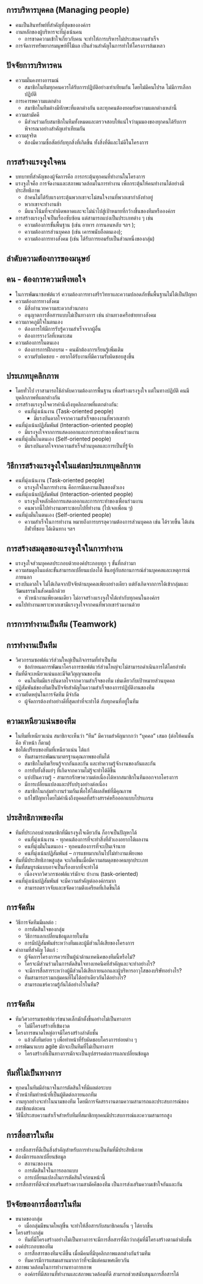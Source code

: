 ## การบริหารบุคคล (Managing people)
*	คนเป็นสินทรัพย์ที่สำคัญที่สุดขององค์กร
*	งานหลักของผู้บริหารจะที่มุ่งเน้นคน
    *	การขาดความเข้าใจเกี่ยวกับคน จะทำให้การบริหารไม่ประสบความสำเร็จ
*	การจัดการทรัพยากรมนุษย์ที่ไม้ผล เป็นส่วนสำคัญในการทำให้โครงการล้มเหลว
## ปัจจัยการบริหารคน
*	ความมั่นคงทางอารมณ์
    *	สมาชิกในทีมทุกคนควรได้รับการปฏิบัติอย่างเท่าเทียมกัน โดยไม่มีคนโปรด ไม่มีการเลือกปฏิบัติ
*	การเคารพความแตกต่าง
    *	สมาชิกในทีมต่างมีทักษะที่แตกต่างกัน และทุกคนต้องยอมรับความแตกต่างเหล่านี้
*	ความสามัคคี
    *	มีส่วนร่วมกับสมาชิกในทีมทั้งหมดและตรวจสอบให้แน่ใจว่ามุมมองของทุกคนได้รับการพิจารณาอย่างสำคัญเท่าเทียมกัน
*	ความสุจริต
    *	ต้องมีความซื่อสัตย์กับทุกสิ่งที่เกิดขึ้น ทั้งสิ่งที่ดีและไม่ดีในโครงการ
## การสร้างแรงจูงใจคน
*	บทบาทที่สำคัญของผู้จัดการคือ การกระตุ้นทุกคนที่ทำงานในโครงการ
*	แรงจูงใจคือ การจัดงานและสภาพแวดล้อมในการทำงาน เพื่อกระตุ้นให้คนทำงานได้อย่างมีประสิทธิภาพ
    *	ถ้าคนไม่ได้รับแรงกระตุ้นพวกเขาจะไม่สนใจงานที่พวกเขากำลังทำอยู่ 
    *	พวกเขาจะทำงานช้า
    *	มีแนวโน้มที่จะทำผิดพลาดและจะไม่นำไปสู่เป้าหมายที่กว้างขึ้นของทีมหรือองค์กร
*	การสร้างแรงจูงใจเป็นเรื่องซับซ้อน แต่สามารถแบ่งเป็นประเภทต่าง ๆ เช่น
    *	ความต้องการขั้นพื้นฐาน (เช่น อาหาร การนอนหลับ ฯลฯ );
    *	ความต้องการส่วนบุคคล (เช่น เคารพนับถือตนเอง);
    *	ความต้องการทางสังคม (เช่น ได้รับการยอมรับเป็นส่วนหนึ่งของกลุ่ม)
## ลำดับความต้องการของมนุษย์
## คน - ต้องการความพึงพอใจ
*	ในการพัฒนาซอฟต์แวร์ ความต้องการทางสรีรวิทยาและความปลอดภัยขั้นพื้นฐานไม่ได้เป็นปัญหา
*	ความต้องการทางสังคม
    *	มีสิ่งอำนวยความสะดวกส่วนกลาง
    *	อนุญาตการสื่อสารแบบไม่เป็นทางการ เช่น ผ่านทางเครือข่ายทางสังคม
*	ความภาคภูมิใจในตนเอง
    *	ต้องการให้มีการรับรู้ความสำเร็จจากผู้อื่น
    *	ต้องการรางวัลที่เหมาะสม
*	ความต้องการในตนเอง
    *	ต้องการการฝึกอบรม - คนมักต้องการเรียนรู้เพิ่มเติม
    *	ความรับผิดชอบ - อยากได้รับงานที่มีความรับผิดชอบสูงขึ้น
## ประเภทบุคลิกภาพ
*	โดยทั่วไป เราสามารถใช้ลำดับความต้องการพื้นฐาน เพื่อสร้างแรงจูงใจ แต่ในทางปฏิบัติ คนมีบุคลิกภาพที่แตกต่างกัน
*	การสร้างแรงจูงใจควรคำนึงถึงบุคลิกภาพที่แตกต่างกัน:
    *	คนที่มุ่งเน้นงาน (Task-oriented people) 	
        *	มีแรงบันดาลใจจากความสำเร็จของงานที่พวกเขาทำ
*	คนที่มุ่งเน้นปฏิสัมพันธ์ (Interaction-oriented people)
    *	มีแรงจูงใจจากการแสดงออกและการกระทำของเพื่อนร่วมงาน
*	คนที่มุ่งมั่นในตนเอง (Self-oriented people)
    *	มีแรงบันดาลใจจากความสำเร็จส่วนบุคลและการเป็นที่รู้จัก
## วิธีการสร้างแรงจูงใจในแต่ละประเภทบุคลิกภาพ
*	คนที่มุ่งเน้นงาน (Task-oriented people) 	
    *	แรงจูงใจในการทำงาน คือการมีผลงานเป็นของตัวเอง
*	คนที่มุ่งเน้นปฏิสัมพันธ์ (Interaction-oriented people)
    *	แรงจูงใจหลักคือการแสดงออกและการกระทำของเพื่อนร่วมงาน 
    *	คนพวกนี้ไปทำงานเพราะชอบไปที่ทำงาน (ไปเจอเพื่อน ๆ)
*	คนที่มุ่งมั่นในตนเอง (Self-oriented people)
    *	ความสำเร็จในการทำงาน หมายถึงการบรรลุความต้องการส่วนบุคคล เช่น ได้รวยขึ้น ได้เล่นกีฬาที่ชอบ ได้เดินทาง ฯลฯ

## การสร้างสมดุลของแรงจูงใจในการทำงาน
*	แรงจูงใจส่วนบุคคลประกอบด้วยองค์ประกอบทุก ๆ ขั้นที่กล่าวมา
*	ความสมดุลในแต่ละขั้นสามารถเปลี่ยนแปลงได้ ขึ้นอยู่กับสถานการณ์ส่วนบุคคลและเหตุการณ์ภายนอก
*	แรงบันดาลใจ ไม่ได้เกิดจากปัจจัยด้านบุคคลเพียงอย่างเดียว แต่ยังเกิดจากการได้เข้ากลุ่มและวัฒนธรรมในสังคมอีกด้วย
    *	หัวหน้างานเพียงคนเดียว ไม่อาจสร้างแรงจูงใจได้เท่ากับทุกคนในองค์กร
*	คนไปทำงานเพราะพวกเขามีแรงจูงใจจากคนที่พวกเขาร่วมงานด้วย

## การการทำงานเป็นทีม (Teamwork)
## การทำงานเป็นทีม
*	วิศวกรรมซอฟต์แวร์ส่วนใหญ่เป็นกิจกรรมที่ทำเป็นทีม
    *	ข้อกำหนดการพัฒนาโครงการซอฟต์แวร์ส่วนใหญ่จะไม่สามารถดำเนินการได้โดยลำพัง
*	ทีมที่ดีจะเหนียวแน่นและมีจิตวิญญาณของทีม 
    *	คนในทีมมีแรงบันดาลใจจากความสำเร็จของทีม เช่นเดียวกับเป้าหมายส่วนบุคคล
*	ปฏิสัมพันธ์ของทีมเป็นปัจจัยสำคัญในความสำเร็จของการปฏิบัติงานของทีม
*	ความยืดหยุ่นในการจัดทีม มีจำกัด
    *	ผู้จัดการต้องทำอย่างดีที่สุดเท่าที่จะทำได้ กับทุกคนที่อยู่ในทีม
## ความเหนียวแน่นของทีม
*	ในทีมที่เหนียวแน่น สมาชิกจะเห็นว่า “ทีม” มีความสำคัญมากกว่า “บุคคล” เสมอ (ต่อให้คนนั้นคือ หัวหน้า ก็ตาม)
*	ข้อได้เปรียบของทีมที่เหนียวแน่น ได้แก่
    *	ทีมสามารถพัฒนามาตรฐานคุณภาพของทีมได้
    *	สมาชิกในทีมเรียนรู้จากกันและกัน และทำความรู้จักงานของกันและกัน 
    *	การยับยั้งสิ่งแย่ๆ ที่เกิดจากความไม่รู้จะทำได้ดีขึ้น
    *	แบ่งปันความรู้ - สามารถรักษาความต่อเนื่องได้หากสมาชิกในทีมออกจากโครงการ
    *	มีการเปลี่ยนแปลงและปรับปรุงอย่างต่อเนื่อง 
    *	สมาชิกในกลุ่มทำงานร่วมกันเพื่อให้ได้ผลลัพธ์ที่มีคุณภาพ
    *	แก้ไขปัญหาโดยไม่คำนึงถึงบุคคลที่สร้างสรรค์หรือออกแบบโปรแกรม
## ประสิทธิภาพของทีม
*	ทีมที่ประกอบด้วยสมาชิกที่มีแรงจูงใจเดียวกัน ก็อาจเป็นปัญหาได้
    *	คนที่มุ่งเน้นงาน - ทุกคนต้องการที่จะทำสิ่งที่ตัวเองอยากได้ผลงาน
    *	คนที่มุ่งมั่นในตนเอง - ทุกคนต้องการที่จะเป็นเจ้านาย
    *	คนที่มุ่งเน้นปฏิสัมพันธ์ – การแชทมากเกินไปไม่ทำงานเพียงพอ
*	ทีมที่มีประสิทธิภาพสูงสุด จะเกิดขึ้นเมื่อมีความสมดุลของคนทุกประเภท
*	ทีมที่สมบูรณ์แบบอาจเป็นเรื่องยากที่จะทำได้ 
    *	เนื่องจากวิศวกรซอฟต์แวร์มักจะ บ้างาน (task-oriented)
*	คนที่มุ่งเน้นปฏิสัมพันธ์ จะมีความสำคัญต่อองค์กรมาก
    *	สามารถตรวจจับและขจัดความตึงเครียดที่เกิดขึ้นได้
## การจัดทีม
*	วิธีการจัดทีมมีผลต่อ :
    *	การตัดสินใจของกลุ่ม
    *	วิธีการแลกเปลี่ยนข้อมูลภายในทีม
    *	การมีปฏิสัมพันธ์ระหว่างทีมและผู้มีส่วนได้เสียของโครงการ
*	คำถามที่สำคัญ ได้แก่ :
    *	ผู้จัดการโครงการควรเป็นผู้นำด้านเทคนิคของทีมนี้หรือไม่?
    *	ใครจะมีส่วนร่วมในการตัดสินใจทางเทคนิคที่สำคัญและจะทำอย่างไร?
    *	จะมีการสื่อสารระหว่างผู้มีส่วนได้เสียภายนอกและผู้บริหารอาวุโสของบริษัทอย่างไร?
    *	ทีมสามารถรวมกลุ่มคนที่ไม่ได้อย่าเดียวกันได้อย่างไร?
    *	สามารถแชร์ความรู้กันได้อย่างไรในทีม?
## การจัดทีม
*	ทีมวิศวกรรมซอฟท์แวร์ขนาดเล็กมักตั้งขึ้นอย่างไม่เป็นทางการ
    *	ไม่มีโครงสร้างที่เข้มงวด
*	โครงการขนาดใหญ่อาจมีโครงสร้างลำดับชั้น
    *	แล้วตั้งทีมย่อย ๆ เพื่อทำหน้าที่รับผิดชอบโครงการย่อยต่าง ๆ
*	การพัฒนาแบบ agile มักจะเป็นทีมที่ไม่เป็นทางการ
    *	โครงสร้างที่เป็นทางการมักจะเป็นอุปสรรคต่อการแลกเปลี่ยนข้อมูล
## ทีมที่ไม่เป็นทางการ
*	ทุกคนในทีมมีอำนาจในการตัดสินใจที่มีผลต่อระบบ
*	หัวหน้าทีมทำหน้าที่เป็นผู้ติดต่อภายนอกทีม
*	งานทุกอย่างจะทำในนามของทีม โดยมีการจัดสรรงานตามความสามารถและประสบการณ์ของสมาชิกแต่ละคน
*	วิธีนี้ประสบความสำเร็จสำหรับทีมที่สมาชิกทุกคนมีประสบการณ์และความสามารถสูง
## การสื่อสารในทีม
*	การสื่อสารที่ดีเป็นสิ่งสำคัญสำหรับการทำงานเป็นทีมที่มีประสิทธิภาพ
*	ต้องมีการแลกเปลี่ยนข้อมูล
    *	สถานะของงาน
    *	การตัดสินใจในการออกแบบ
    *	การเปลี่ยนแปลงในการตัดสินใจก่อนหน้านี้
*	การสื่อสารที่ดีจะช่วยเสริมสร้างความสามัคคีของทีม เป็นการส่งเสริมความเข้าใจกันและกัน

## ปัจจัยของการสื่อสารในทีม
*	ขนาดของกลุ่ม
    *	เมื่อกลุ่มมีขนาดใหญ่ขึ้น จะทำให้สื่อสารกับสมาชิกคนอื่น ๆ ได้ยากขึ้น
*	โครงสร้างกลุ่ม
    *	ทีมที่มีโครงสร้างอย่างไม่เป็นทางการจะมีการสื่อสารที่ดีกว่ากลุ่มที่มีโครงสร้างตามลำดับชั้น
*	องค์ประกอบของทีม
    *	การสื่อสารของทีมจะดีขึ้น เมื่อมีคนที่มีบุคลิกภาพแตกต่างกันร่วมทีม
    *	ทีมควรมีการผสมผสานมากกว่าที่จะมีแต่คนเพศเดียวกัน
*	สภาพแวดล้อมในการทำงานทางกายภาพ
    *	องค์กรที่มีสถานที่ทำงานและสภาพแวดล้อมที่ดี สามารถช่วยสนับสนุนการสื่อสารได้
